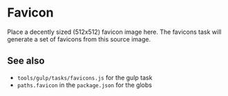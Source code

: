 # Favicon

Place a decently sized (512x512) favicon image here. The favicons task
will generate a set of favicons from this source image.

## See also

- `tools/gulp/tasks/favicons.js` for the gulp task
- `paths.favicon` in the `package.json` for the globs
